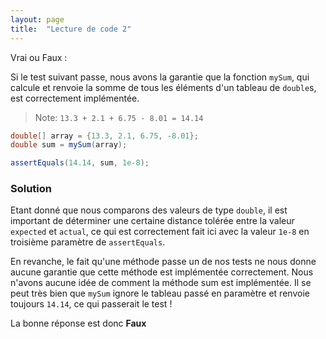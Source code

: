 ```yaml
---
layout: page
title:  "Lecture de code 2"
---
```

Vrai ou Faux :

Si le test suivant passe, nous avons la garantie que la fonction `mySum`, qui calcule et renvoie la somme de tous les éléments d'un tableau de `double`s, est correctement implémentée.
> Note: `13.3 + 2.1 + 6.75 - 8.01 = 14.14`

```java
double[] array = {13.3, 2.1, 6.75, -8.01};
double sum = mySum(array);

assertEquals(14.14, sum, 1e-8);
```

### Solution

Etant donné que nous comparons des valeurs de type `double`, il est important de déterminer une certaine distance tolérée entre la valeur `expected` et `actual`, ce qui est correctement fait ici avec la valeur `1e-8` en troisième paramètre de `assertEquals`.

En revanche, le fait qu'une méthode passe un de nos tests ne nous donne aucune garantie
que cette méthode est implémentée correctement. Nous n'avons aucune idée de comment la méthode sum est implémentée. Il se peut très bien
que `mySum` ignore le tableau passé en paramètre et renvoie toujours `14.14`, ce qui passerait le test !

La bonne réponse est donc **Faux**
